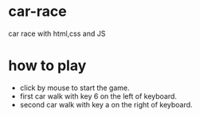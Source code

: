 # car-race
car race with html,css and JS 
# how to play
- click by mouse to start the game.
- first car walk with key 6 on the left of keyboard.
- second car walk with key a on the right of keyboard.

